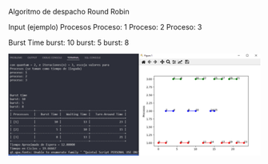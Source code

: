 Algoritmo de despacho Round Robin

Input (ejemplo)
Procesos
Proceso: 1 
Proceso: 2 
Proceso: 3 

Burst Time
burst: 10
burst: 5
burst: 8

![Image text](https://github.com/Valentina17varela/Universidad-Tecnologica-de-Pereira/blob/main/RR/prueba.png)

